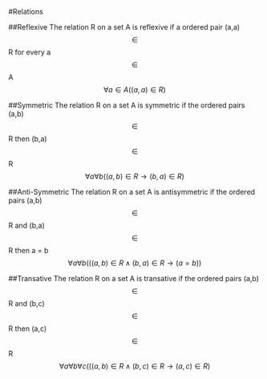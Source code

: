 #Relations

##Reflexive
The relation R on a set A is reflexive if a ordered pair (a,a) $$\in$$ R for every a $$\in$$ A
$$
\forall a \in A((a,a) \in R)
$$

##Symmetric
The relation R on a set A is symmetric 
if the ordered pairs (a,b) $$\in$$ R 
then (b,a) $$\in$$ R
$$
\forall a \forall b \left((a,b)\in R \rightarrow (b,a)\in R \right)
$$

##Anti-Symmetric
The relation R on a set A is antisymmetric 
if the ordered pairs (a,b) $$\in$$ R 
and (b,a) $$\in$$ R 
then a = b
$$
\forall a \forall b \left(( (a,b)\in R \wedge (b,a)\in R \rightarrow (a = b) \right)
$$

##Transative
The relation R on a set A is transative 
if the ordered pairs (a,b) $$\in$$ R 
and (b,c) $$\in$$ R 
then (a,c) $$\in$$ R
$$
\forall a \forall b \forall c \left(( (a,b)\in R \wedge (b,c)\in R \rightarrow (a,c) \in R \right)
$$